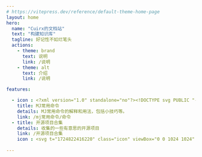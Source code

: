 ```yaml
---
# https://vitepress.dev/reference/default-theme-home-page
layout: home
hero:
  name: "Cuirx的文档站"
  text: "构建知识库"
  tagline: 好记性不如烂笔头
  actions:
    - theme: brand
      text: 说明
      link: /说明
    - theme: alt
      text: 介绍
      link: /说明

features:

  - icon : <?xml version="1.0" standalone="no"?><!DOCTYPE svg PUBLIC "-//W3C//DTD SVG 1.1//EN" "http://www.w3.org/Graphics/SVG/1.1/DTD/svg11.dtd"><svg t="1724820792092" class="icon" viewBox="0 0 1072 1024" version="1.1" xmlns="http://www.w3.org/2000/svg" p-id="1487" xmlns:xlink="http://www.w3.org/1999/xlink" width="209.375" height="200"><path d="M954.83744 703.808a24 24 0 1 1 2.88 47.904L144.14144 800.072l47.304 78.648a24 24 0 0 1-5.88 31.368l-2.328 1.584a24 24 0 0 1-32.928-8.208l-61.608-102.408a31.2 31.2 0 0 1 24.888-47.232l841.224-50.016z" p-id="1488"></path><path d="M153.23744 867.104c17.016-0.36 31.56 6.24 47.112 18.576 3.888 3.096 7.776 6.48 12.6 10.872 1.848 1.68 9.672 8.952 11.712 10.8 21.24 19.368 35.112 27.24 52.896 27.72 18.624 0.504 32.304-6.24 56.232-25.32 7.728-6.216 11.856-9.504 15.984-12.6 19.848-15.024 36.168-22.728 56.16-23.16 19.776-0.408 36.24 6.24 55.728 19.512 2.784 1.92 5.616 3.936 9.168 6.504l8.688 6.384c23.184 16.848 37.2 23.208 56.592 23.208 19.152 0 30.648-5.784 49.056-21.888 0.48-0.408 7.704-6.816 9.936-8.712 19.152-16.512 34.44-24.552 55.872-25.008 17.544-0.36 32.904 4.8 50.448 15.024 5.76 3.36 11.52 7.056 22.104 13.992 23.808 15.36 38.904 21.384 59.544 21.384 20.592 0 33.504-5.616 53.136-20.4l10.008-7.56 2.88-2.16c18.12-13.224 33.024-19.872 52.392-20.28 34.56-0.72 76.368 18 127.224 55.008a24 24 0 0 1-28.224 38.808c-43.128-31.392-76.416-46.272-97.968-45.84-7.608 0.168-14.184 3.12-25.104 11.088-2.544 1.848-12.312 9.288-12.336 9.312-27.192 20.448-49.2 30.024-82.008 30.024-31.824 0-54.672-9.12-85.536-29.04a474 474 0 0 0-20.256-12.864c-10.584-6.168-18-8.64-25.296-8.496-7.752 0.144-14.088 3.48-25.56 13.368-1.92 1.68-8.976 7.92-9.672 8.496-26.304 23.04-47.64 33.744-80.64 33.744-31.872 0-54.168-10.104-84.816-32.4l-8.736-6.384c-3.168-2.328-5.616-4.08-7.92-5.64-12-8.184-19.872-11.352-27.696-11.184-7.632 0.144-15.696 3.96-28.224 13.44-3.552 2.688-7.128 5.52-15.024 11.88-32.04 25.512-54.528 36.648-87.456 35.76-32.16-0.888-54.912-13.8-83.928-40.248L180.59744 932c-4.08-3.744-7.2-6.456-10.08-8.736-7.584-6-12.48-8.232-16.224-8.16-16.968 0.36-45.288 21.12-81.288 64.08A24 24 0 0 1 36.21344 948.32c44.232-52.8 82.032-80.496 117.048-81.24zM762.04544 610.592c-32.952-97.2-65.112-170.496-96.168-219.672-34.152-54.048-94.176-121.056-179.928-200.52a24 24 0 0 1 32.64-35.208c88.536 82.032 151.104 151.92 187.872 210.096 34.824 55.128 69.84 136.008 105.432 242.976 18.84-0.888 35.712-0.72 50.64 0.552l7.32 0.72c21.216 2.448 45.024 7.728 71.448 15.84a24 24 0 1 1-14.064 45.888c-23.808-7.296-44.76-11.952-62.832-14.016-13.92-1.608-30.672-1.944-50.184-1.032a48 48 0 0 1-47.856-32.808l-4.32-12.816z" p-id="1489"></path><path d="M481.14944 161.408a24 24 0 0 1 32.52-9.72c130.32 70.272 226.08 140.328 287.256 210.672 61.032 70.176 112.92 162.72 155.832 277.56a24 24 0 1 1-44.976 16.8c-41.016-109.776-90.12-197.376-147.072-262.848-56.856-65.352-148.152-132.168-273.84-199.92a24 24 0 0 1-9.72-32.544zM400.43744 591.248c76.032 0 159.456 14.328 250.296 42.864a24 24 0 0 1-14.4 45.792c-86.4-27.12-165.048-40.656-235.92-40.656-69.312 0-144.96 21.024-227.016 63.456a24 24 0 1 1-22.056-42.624c88.464-45.744 171.48-68.832 249.072-68.832z" p-id="1490"></path><path d="M145.70144 53.816a24 24 0 0 1 32.616 9.408c65.76 119.232 98.904 229.368 98.904 330.432 0 101.424-31.68 201.744-94.608 300.624a24 24 0 0 1-40.488-25.776c58.2-91.44 87.12-182.952 87.12-274.848 0-92.208-30.84-194.64-92.952-307.224A24 24 0 0 1 145.70144 53.816z" p-id="1491"></path><path d="M135.04544 65.84A24 24 0 0 1 166.26944 52.568c124.392 50.184 233.736 129.048 327.816 236.376 61.608 70.272 110.664 164.664 145.8 264.768 11.856 33.72 21 65.52 25.344 86.088 0.96 4.512 1.632 8.256 1.992 11.208 0.24 2.184 0.384 4.08 0.288 6.144-0.096 2.472-0.096 2.472-1.44 7.632-3.672 9.504-3.672 9.504-24 16.2-14.544-4.728-14.544-4.728-17.64-8.928-2.064-2.808-2.064-2.808-3.024-4.56a46.08 46.08 0 0 1-2.376-5.28c-1.2-3.096-2.568-7.224-4.128-12.456a23.88 23.88 0 0 1-0.12-13.392l0.168-0.6-0.096-0.504a807.528 807.528 0 0 0-17.712-58.32L594.59744 569.6c-33.288-94.8-79.68-184.08-136.608-249.024-89.208-101.76-192.36-176.16-309.672-223.488a24 24 0 0 1-13.272-31.248zM940.55744 709.64a24 24 0 1 1 31.44 36.24c-53.856 46.704-95.544 79.248-125.568 97.92-9.648 5.976-21.312 13.104-35.04 21.36l-12.216 7.32a11574.72 11574.72 0 0 1-94.32 55.752 24 24 0 1 1-24.264-41.424c65.16-38.16 112.008-66.096 140.496-83.808 27.408-17.016 67.368-48.216 119.472-93.36z" p-id="1492"></path></svg>
    title: MJ常用命令
    details: MJ常用命令的解释和用法，包括小技巧等。
    link: /mj常用命令/命令
  - title: 开源项目合集
    details: 收集的一些有意思的开源项目
    link: /开源项目合集
    icon : <svg t="1724822416220" class="icon" viewBox="0 0 1024 1024" version="1.1" xmlns="http://www.w3.org/2000/svg" p-id="2496" width="200" height="200"><path d="M702.976 981.76H149.76c-57.088 0-103.424-46.336-103.424-103.424V306.688c0-57.088 46.336-103.424 103.424-103.424h553.216c57.088 0 103.424 46.336 103.424 103.424v571.648c0 57.088-46.592 103.424-103.424 103.424zM149.76 264.704c-23.04 0-41.984 18.944-41.984 41.984v571.648c0 23.04 18.944 41.984 41.984 41.984h553.216c23.04 0 41.984-18.944 41.984-41.984V306.688c0-23.04-18.944-41.984-41.984-41.984H149.76z" fill="#040000" p-id="2497"></path><path d="M873.984 890.112h-66.816c-16.896 0-30.72-13.824-30.72-30.72s13.824-30.72 30.72-30.72h66.816c25.344 0 46.08-20.736 46.08-46.08V152.576c0-25.344-20.736-46.08-46.08-46.08H294.144c-25.344 0-46.08 20.736-46.08 46.08v59.136c0 16.896-13.824 30.72-30.72 30.72s-30.72-13.824-30.72-30.72V152.576c0-59.392 48.128-107.52 107.52-107.52h579.84c59.392 0 107.52 48.128 107.52 107.52v630.272c0 59.136-48.384 107.264-107.52 107.264z" fill="#040000" p-id="2498"></path><path d="M771.072 521.984H82.944c-16.896 0-30.72-13.824-30.72-30.72s13.824-30.72 30.72-30.72h688.128c16.896 0 30.72 13.824 30.72 30.72s-13.824 30.72-30.72 30.72zM652.032 391.424H326.144c-15.616 0-28.16-12.544-28.16-28.16s12.544-28.16 28.16-28.16h325.888c15.616 0 28.16 12.544 28.16 28.16s-12.544 28.16-28.16 28.16z" fill="#040000" p-id="2499"></path><path d="M221.952 365.824m-33.792 0a33.792 33.792 0 1 0 67.584 0 33.792 33.792 0 1 0-67.584 0Z" fill="#040000" p-id="2500"></path></svg>
  
---
```


